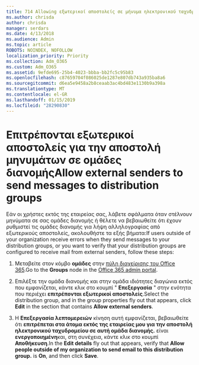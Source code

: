 ```yaml
---
title: 714 Allowing εξωτερικοί αποστολείς σε μήνυμα ηλεκτρονικού ταχυδρομείου σε λίστες διανομής
ms.author: chrisda
author: chrisda
manager: serdars
ms.date: 4/13/2018
ms.audience: Admin
ms.topic: article
ROBOTS: NOINDEX, NOFOLLOW
localization_priority: Priority
ms.collection: Adm_O365
ms.custom: Adm_O365
ms.assetid: 9efde695-25b4-4023-bbba-bb2fc5c95b83
ms.openlocfilehash: c87659704f086025de1287e807db743a935ba8a6
ms.sourcegitcommit: d6ea5e9458a2b8ceaab3ac4bd483e1130b9a398a
ms.translationtype: MT
ms.contentlocale: el-GR
ms.lasthandoff: 01/15/2019
ms.locfileid: "28290830"
---
```

# <a name="allow-external-senders-to-send-messages-to-distribution-groups"></a><span data-ttu-id="797d6-102">Επιτρέπονται εξωτερικοί αποστολείς για την αποστολή μηνυμάτων σε ομάδες διανομής</span><span class="sxs-lookup"><span data-stu-id="797d6-102">Allow external senders to send messages to distribution groups</span></span>

<span data-ttu-id="797d6-103">Εάν οι χρήστες εκτός της εταιρείας σας, λάβετε σφάλματα όταν στέλνουν μηνύματα σε σας ομάδες διανομής ή θέλετε να βεβαιωθείτε ότι έχουν ρυθμιστεί τις ομάδες διανομής για λήψη αλληλογραφίας από εξωτερικούς αποστολείς, ακολουθήστε τα εξής βήματα:</span><span class="sxs-lookup"><span data-stu-id="797d6-103">If users outside of your organization receive errors when they send messages to your distribution groups, or you want to verify that your distribution groups are configured to receive mail from external senders, follow these steps:</span></span>
  
1. <span data-ttu-id="797d6-104">Μεταβείτε στον κόμβο **ομάδες** στην [πύλη διαχείρισης του Office 365](https://portal.office.com/adminportal/home#/groups).</span><span class="sxs-lookup"><span data-stu-id="797d6-104">Go to the **Groups** node in the [Office 365 admin portal](https://portal.office.com/adminportal/home#/groups).</span></span>
    
2. <span data-ttu-id="797d6-105">Επιλέξτε την ομάδα διανομής και στην ομάδα ιδιότητες διαγώνια εκτός που εμφανίζεται, κάντε κλικ στο κουμπί " **Επεξεργασία** " στην ενότητα που περιέχει **επιτρέπονται εξωτερικοί αποστολείς**.</span><span class="sxs-lookup"><span data-stu-id="797d6-105">Select the distribution group, and in the group properties fly out that appears, click **Edit** in the section that contains **Allow external senders**.</span></span>
    
3. <span data-ttu-id="797d6-p101">Η **Επεξεργασία λεπτομερειών** κίνηση αυτή εμφανίζεται, βεβαιωθείτε ότι **επιτρέπεται στα άτομα εκτός της εταιρείας μου για την αποστολή ηλεκτρονικού ταχυδρομείου σε αυτή ομάδα διανομής.** είναι **ενεργοποιημένη**και, στη συνέχεια, κάντε κλικ στο κουμπί **Αποθήκευση**.</span><span class="sxs-lookup"><span data-stu-id="797d6-p101">In the **Edit details** fly out that appears, verify that **Allow people outside of my organization to send email to this distribution group.** is **On**, and then click **Save**.</span></span>
    

